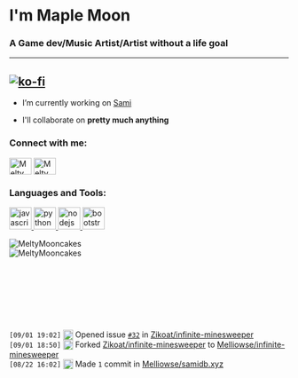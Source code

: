 # I'm Maple Moon #
### A Game dev/Music Artist/Artist without a life goal ###
---
[![ko-fi](https://ko-fi.com/img/githubbutton_sm.svg)](https://ko-fi.com/J3J25996L)
---
- I’m currently working on [Sami](https://samidb.xyz/)

- I'll collaborate on **pretty much anything**

<p align="left">
<h3 align="left">Connect with me:</h3>
<a href="https://twitter.com/meltymooncakes" target="blank"><img align="center" src="https://cdn.jsdelivr.net/npm/simple-icons@3.0.1/icons/twitter.svg" alt="MeltyMooncakes" height="30" width="40" /></a>
<a href="https://www.youtube.com/c/meltymooncakes" target="blank"><img align="center" src="https://cdn.jsdelivr.net/npm/simple-icons@3.0.1/icons/youtube.svg" alt="MeltyMooncakes" height="30" width="40" /></a>
</p>

<h3 align="left">
  Languages and Tools:
</h3>
<p align="left">
  <a href="https://developer.mozilla.org/en-US/docs/Web/JavaScript" target="_blank">
    <img src="https://upload.wikimedia.org/wikipedia/commons/6/6a/JavaScript-logo.png" alt="javascript" width="40" height="40"/>
  </a>
  <a href="https://www.python.org" target="_blank">
    <img src="http://clipart-library.com/images_k/python-logo-transparent/python-logo-transparent-5.png" alt="python" width="40" height="40"/>
  </a>
  <a href="https://nodejs.org" target="_blank">
    <img src="https://nodejs.org/static/images/logo-hexagon.png" alt="nodejs" width="40" height="40"/>
  </a>
  <a href="https://getbootstrap.com" target="_blank">
    <img src="https://cdn.freebiesupply.com/logos/large/2x/bootstrap-4-logo-png-transparent.png" alt="bootstrap" width="40" height="40"/>
  </a>
</p>

<p>
  <img align="center" src="https://github-readme-stats.vercel.app/api?username=MeltyMooncakes&bg_color=1e1e2e&text_color=cdd6f4&icon_color=cba6f7&title_color=94e2d5&show_icons=true" alt="MeltyMooncakes" />
  <br>
  <img align="left" src="https://github-readme-stats.vercel.app/api/top-langs/?username=MeltyMooncakes&bg_color=1e1e2e&text_color=cdd6f4&icon_color=cba6f7&title_color=94e2d5&layout=compact" alt="MeltyMooncakes" />
</p>
<br />  
<br />  
<br />  
<br />  
<br />  
<br />  
<br />  

 <!--START_SECTION:activity-->
`[09/01 19:02]` <img alt="❗️" src="https://github.com/cheesits456/github-activity-readme/raw/master/icons/issue.png" align="top" height="18"> Opened issue [`#32`](https://github.com//Zikoat/infinite-minesweeper/issues/32 'View is bugged when using keyboard controls') in [Zikoat/infinite-minesweeper](https://github.com/Zikoat/infinite-minesweeper)  
`[09/01 18:50]` <img alt="🍴" src="https://github.com/cheesits456/github-activity-readme/raw/master/icons/fork.png" align="top" height="18"> Forked [Zikoat/infinite-minesweeper](https://github.com/Zikoat/infinite-minesweeper) to [Melliowse/infinite-minesweeper](https://github.com/Melliowse/infinite-minesweeper)  
`[08/22 16:02]` <img alt="📝" src="https://github.com/cheesits456/github-activity-readme/raw/master/icons/commit.png" align="top" height="18"> Made `1` commit in [Melliowse/samidb.xyz](https://github.com/Melliowse/samidb.xyz)  

</details>
<!--END_SECTION:activity-->
